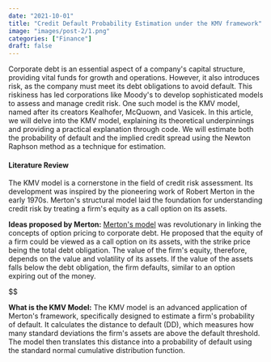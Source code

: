 ```yaml
---
date: "2021-10-01"
title: "Credit Default Probability Estimation under the KMV framework"
image: "images/post-2/1.png"
categories: ["Finance"]
draft: false
---
```


Corporate debt is an essential aspect of a company's capital structure, providing vital funds for growth and operations. However, it also introduces risk, as the company must meet its debt obligations to avoid default. This riskiness has led corporations like Moody's to develop sophisticated models to assess and manage credit risk. One such model is the KMV model, named after its creators Kealhofer, McQuown, and Vasicek. In this article, we will delve into the KMV model, explaining its theoretical underpinnings and providing a practical explanation through code. We will estimate both the probability of default and the implied credit spread using the Newton Raphson method as a technique for estimation.

#### Literature Review

The KMV model is a cornerstone in the field of credit risk assessment. Its development was inspired by the pioneering work of Robert Merton in the early 1970s. Merton's structural model laid the foundation for understanding credit risk by treating a firm's equity as a call option on its assets.

**Ideas proposed by Merton:** <a href="https://onlinelibrary.wiley.com/doi/10.1111/j.1540-6261.1974.tb03058.x">Merton's model</a> was revolutionary in linking the concepts of option pricing to corporate debt. He proposed that the equity of a firm could be viewed as a call option on its assets, with the strike price being the total debt obligation. The value of the firm's equity, therefore, depends on the value and volatility of its assets. If the value of the assets falls below the debt obligation, the firm defaults, similar to an option expiring out of the money.

$$ 

**What is the KMV Model:** The KMV model is an advanced application of Merton's framework, specifically designed to estimate a firm's probability of default. It calculates the distance to default (DD), which measures how many standard deviations the firm's assets are above the default threshold. The model then translates this distance into a probability of default using the standard normal cumulative distribution function.

